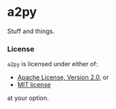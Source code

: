 # a2py

Stuff and things.

### License

`a2py` is licensed under either of:

* [Apache License, Version 2.0](http://www.apache.org/licenses/LICENSE-2.0), or
* [MIT license](http://opensource.org/licenses/MIT)

at your option.
